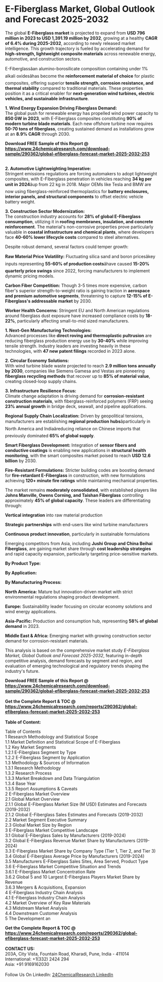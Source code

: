 <h1>E-Fiberglass Market, Global Outlook and Forecast 2025-2032</h1><p>The global <strong>E-Fiberglass market</strong> is projected to expand from <strong>USD 796 million in 2023 to USD 1,391.19 million by 2032</strong>, growing at a healthy <strong>CAGR of 6.4% during 2025-2032</strong>, according to newly released market intelligence. This growth trajectory is fueled by accelerating demand for <strong>high-strength, lightweight composite materials</strong> across renewable energy, automotive, and construction sectors.</p><p>E-Fiberglassâan alumino-borosilicate composition containing under 1% alkali oxidesâhas become the <strong>reinforcement material of choice</strong> for plastic composites, offering superior <strong>tensile strength, corrosion resistance, and thermal stability</strong> compared to traditional materials. These properties position it as a critical enabler for <strong>next-generation wind turbines, electric vehicles, and sustainable infrastructure</strong>.</p><p><strong>1. Wind Energy Expansion Driving Fiberglass Demand:</strong><br>
The global push for renewable energy has propelled wind power capacity to <strong>850 GW in 2023</strong>, with E-Fiberglass composites constituting <strong>90% of modern turbine blade materials</strong>. Each new offshore turbine now requires <strong>50-70 tons of fiberglass</strong>, creating sustained demand as installations grow at an <strong>8.9% CAGR</strong> through 2030.</p><div><b>Download FREE Sample of this Report @ 
            <a href="https://www.24chemicalresearch.com/download-sample/290362/global-efiberglass-forecast-market-2025-2032-253">
            https://www.24chemicalresearch.com/download-sample/290362/global-efiberglass-forecast-market-2025-2032-253</a></b></div><br><p><strong>2. Automotive Lightweighting Imperative:</strong><br>
Stringent emissions regulations are forcing automakers to adopt lightweight composites, with E-Fiberglass penetration in vehicles reaching <strong>34 kg per unit in 2024</strong>âup from 22 kg in 2018. Major OEMs like Tesla and BMW are now using fiberglass-reinforced thermoplastics for <strong>battery enclosures, interior panels, and structural components</strong> to offset electric vehicle battery weight.</p><p><strong>3. Construction Sector Modernization:</strong><br>
The construction industry accounts for <strong>28% of global E-Fiberglass consumption</strong>, utilizing it in<strong> roofing membranes, insulation, and concrete reinforcement</strong>. The material's non-corrosive properties prove particularly valuable in <strong>coastal infrastructure and chemical plants</strong>, where developers face <strong>40-60% lower lifecycle costs</strong> compared to steel alternatives.</p><p>Despite robust demand, several factors could temper growth:</p><p><strong>Raw Material Price Volatility:</strong> Fluctuating silica sand and boron pricesâkey inputs representing <strong>55-60% of production costs</strong>âhave caused <strong>15-20% quarterly price swings</strong> since 2022, forcing manufacturers to implement dynamic pricing models.</p><p><strong>Carbon Fiber Competition:</strong> Though 3-5 times more expensive, carbon fiber's superior strength-to-weight ratio is gaining traction in <strong>aerospace and premium automotive segments</strong>, threatening to capture <strong>12-15% of E-Fiberglass's addressable market</strong> by 2030.</p><p><strong>Worker Health Concerns:</strong> Stringent EU and North American regulations around fiberglass dust exposure have increased compliance costs by <strong>18-22%</strong>, particularly affecting small-to-mid sized manufacturers.</p><p><strong>1. Next-Gen Manufacturing Technologies:</strong><br>
Advanced processes like <strong>direct roving and thermoplastic pultrusion</strong> are reducing fiberglass production energy use by <strong>30-40%</strong> while improving tensile strength. Industry leaders are investing heavily in these technologies, with <strong>47 new patent filings</strong> recorded in 2023 alone.</p><p><strong>2. Circular Economy Solutions:</strong><br>
With wind turbine blade waste projected to reach <strong>2.9 million tons annually by 2030</strong>, companies like Siemens Gamesa and Vestas are pioneering <strong>fiberglass recycling methods</strong> that recover up to <strong>85% of material value</strong>, creating closed-loop supply chains.</p><p><strong>3. Infrastructure Resilience Focus:</strong><br>
Climate change adaptation is driving demand for <strong>corrosion-resistant construction materials</strong>, with fiberglass-reinforced polymers (FRP) seeing <strong>23% annual growth</strong> in bridge deck, seawall, and pipeline applications.</p><p><strong>Regional Supply Chain Localization:</strong> Driven by geopolitical tensions, manufacturers are establishing <strong>regional production hubs</strong>âparticularly in North America and Indiaâreducing reliance on Chinese imports that previously dominated <strong>65% of global supply</strong>.</p><p><strong>Smart Fiberglass Development:</strong> Integration of <strong>sensor fibers and conductive coatings</strong> is enabling new applications in <strong>structural health monitoring</strong>, with the smart composites market poised to reach <strong>USD 12.6 billion</strong> by 2030.</p><p><strong>Fire-Resistant Formulations:</strong> Stricter building codes are boosting demand for <strong>fire-retardant E-Fiberglass</strong> in construction, with new formulations achieving <strong>120+ minute fire ratings</strong> while maintaining mechanical properties.</p><p>The market remains <strong>moderately consolidated</strong>, with established players like <strong>Johns Manville, Owens Corning, and Taishan Fiberglass</strong> controlling approximately <strong>45% of global capacity</strong>. These leaders are differentiating through:</p><p><strong>Vertical integration</strong> into raw material production</p><p><strong>Strategic partnerships</strong> with end-users like wind turbine manufacturers</p><p><strong>Continuous product innovation</strong>, particularly in sustainable formulations</p><p>Emerging competitors from Asia, including <strong>Jushi Group and China Beihai Fiberglass</strong>, are gaining market share through <strong>cost leadership strategies</strong> and rapid capacity expansion, particularly targeting price-sensitive markets.</p><p><strong>By Product Type:</strong></p><p><strong>By Application:</strong></p><p><strong>By Manufacturing Process:</strong></p><p><strong>North America:</strong> Mature but innovation-driven market with strict environmental regulations shaping product development.</p><p><strong>Europe:</strong> Sustainability leader focusing on circular economy solutions and wind energy applications.</p><p><strong>Asia-Pacific:</strong> Production and consumption hub, representing <strong>58% of global demand</strong> in 2023.</p><p><strong>Middle East &amp; Africa:</strong> Emerging market with growing construction sector demand for corrosion-resistant materials.</p><p>This analysis is based on the comprehensive market study <em>E-Fiberglass Market, Global Outlook and Forecast 2025-2032</em>, featuring in-depth competitive analysis, demand forecasts by segment and region, and evaluation of emerging technological and regulatory trends shaping the industry's future.</p><div><b>Download FREE Sample of this Report @ 
            <a href="https://www.24chemicalresearch.com/download-sample/290362/global-efiberglass-forecast-market-2025-2032-253">
            https://www.24chemicalresearch.com/download-sample/290362/global-efiberglass-forecast-market-2025-2032-253</a></b></div><br><div><b>Get the Complete Report & TOC @ 
            <a href="https://www.24chemicalresearch.com/reports/290362/global-efiberglass-forecast-market-2025-2032-253">
            https://www.24chemicalresearch.com/reports/290362/global-efiberglass-forecast-market-2025-2032-253</a></b></div><br>
            <b>Table of Content:</b><p>Table of Contents<br />
1 Research Methodology and Statistical Scope<br />
1.1 Market Definition and Statistical Scope of E-Fiberglass<br />
1.2 Key Market Segments<br />
1.2.1 E-Fiberglass Segment by Type<br />
1.2.2 E-Fiberglass Segment by Application<br />
1.3 Methodology & Sources of Information<br />
1.3.1 Research Methodology<br />
1.3.2 Research Process<br />
1.3.3 Market Breakdown and Data Triangulation<br />
1.3.4 Base Year<br />
1.3.5 Report Assumptions & Caveats<br />
2 E-Fiberglass Market Overview<br />
2.1 Global Market Overview<br />
2.1.1 Global E-Fiberglass Market Size (M USD) Estimates and Forecasts (2019-2032)<br />
2.1.2 Global E-Fiberglass Sales Estimates and Forecasts (2019-2032)<br />
2.2 Market Segment Executive Summary<br />
2.3 Global Market Size by Region<br />
3 E-Fiberglass Market Competitive Landscape<br />
3.1 Global E-Fiberglass Sales by Manufacturers (2019-2024)<br />
3.2 Global E-Fiberglass Revenue Market Share by Manufacturers (2019-2024)<br />
3.3 E-Fiberglass Market Share by Company Type (Tier 1, Tier 2, and Tier 3)<br />
3.4 Global E-Fiberglass Average Price by Manufacturers (2019-2024)<br />
3.5 Manufacturers E-Fiberglass Sales Sites, Area Served, Product Type<br />
3.6 E-Fiberglass Market Competitive Situation and Trends<br />
3.6.1 E-Fiberglass Market Concentration Rate<br />
3.6.2 Global 5 and 10 Largest E-Fiberglass Players Market Share by Revenue<br />
3.6.3 Mergers & Acquisitions, Expansion<br />
4 E-Fiberglass Industry Chain Analysis<br />
4.1 E-Fiberglass Industry Chain Analysis<br />
4.2 Market Overview of Key Raw Materials<br />
4.3 Midstream Market Analysis<br />
4.4 Downstream Customer Analysis<br />
5 The Development an</p><div><b>Get the Complete Report & TOC @ 
            <a href="https://www.24chemicalresearch.com/reports/290362/global-efiberglass-forecast-market-2025-2032-253">
            https://www.24chemicalresearch.com/reports/290362/global-efiberglass-forecast-market-2025-2032-253</a></b></div><br><b>CONTACT US:</b><br>
            203A, City Vista, Fountain Road, Kharadi, Pune, India - 411014<br>
            International: +1(332) 2424 294<br>
            Asia: +91 9169162030 <br><br>
            Follow Us On LinkedIn: <a href="https://www.linkedin.com/company/24chemicalresearch/">24ChemicalResearch LinkedIn</a>